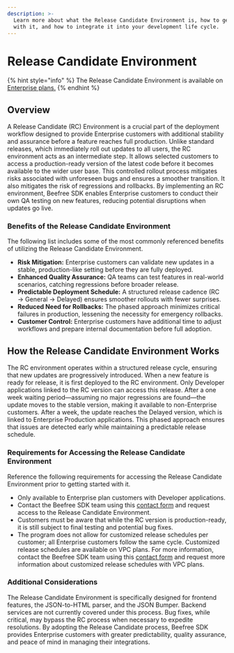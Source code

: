 ```yaml
---
description: >-
  Learn more about what the Release Candidate Environment is, how to get started
  with it, and how to integrate it into your development life cycle.
---
```


# Release Candidate Environment

{% hint style="info" %}
The Release Candidate Environment is available on [Enterprise plans.](https://developers.beefree.io/pricing-plans)
{% endhint %}

## Overview

A Release Candidate (RC) Environment is a crucial part of the deployment workflow designed to provide Enterprise customers with additional stability and assurance before a feature reaches full production. Unlike standard releases, which immediately roll out updates to all users, the RC environment acts as an intermediate step. It allows selected customers to access a production-ready version of the latest code before it becomes available to the wider user base. This controlled rollout process mitigates risks associated with unforeseen bugs and ensures a smoother transition. It also mitigates the risk of regressions and rollbacks. By implementing an RC environment, Beefree SDK enables Enterprise customers to conduct their own QA testing on new features, reducing potential disruptions when updates go live.

### Benefits of the Release Candidate Environment

The following list includes some of the most commonly referenced benefits of utilizing the Release Candidate Environment.

* **Risk Mitigation:** Enterprise customers can validate new updates in a stable, production-like setting before they are fully deployed.
* **Enhanced Quality Assurance:** QA teams can test features in real-world scenarios, catching regressions before broader release.
* **Predictable Deployment Schedule:** A structured release cadence (RC → General → Delayed) ensures smoother rollouts with fewer surprises.
* **Reduced Need for Rollbacks:** The phased approach minimizes critical failures in production, lessening the necessity for emergency rollbacks.
* **Customer Control:** Enterprise customers have additional time to adjust workflows and prepare internal documentation before full adoption.

## How the Release Candidate Environment Works

The RC environment operates within a structured release cycle, ensuring that new updates are progressively introduced. When a new feature is ready for release, it is first deployed to the RC environment. Only Developer applications linked to the RC version can access this release. After a one week waiting period—assuming no major regressions are found—the update moves to the stable version, making it available to non-Enterprise customers. After a week, the update reaches the Delayed version, which is linked to Enterprise Production applications. This phased approach ensures that issues are detected early while maintaining a predictable release schedule.

### Requirements for Accessing the Release Candidate Environment

Reference the following requirements for accessing the Release Candidate Environment prior to getting started with it.

* Only available to Enterprise plan customers with Developer applications.
* Contact the Beefree SDK team using this [contact form](https://developers.beefree.io/talk-to-sales) and request access to the Release Candidate Environment.
* Customers must be aware that while the RC version is production-ready, it is still subject to final testing and potential bug fixes.
* The program does not allow for customized release schedules per customer; all Enterprise customers follow the same cycle. Customized release schedules are available on VPC plans. For more information, contact the Beefree SDK team using this [contact form](https://developers.beefree.io/talk-to-sales) and request more information about customized release schedules with VPC plans.

### Additional Considerations

The Release Candidate Environment is specifically designed for frontend features, the JSON-to-HTML parser, and the JSON Bumper. Backend services are not currently covered under this process. Bug fixes, while critical, may bypass the RC process when necessary to expedite resolutions. By adopting the Release Candidate process, Beefree SDK provides Enterprise customers with greater predictability, quality assurance, and peace of mind in managing their integrations.
